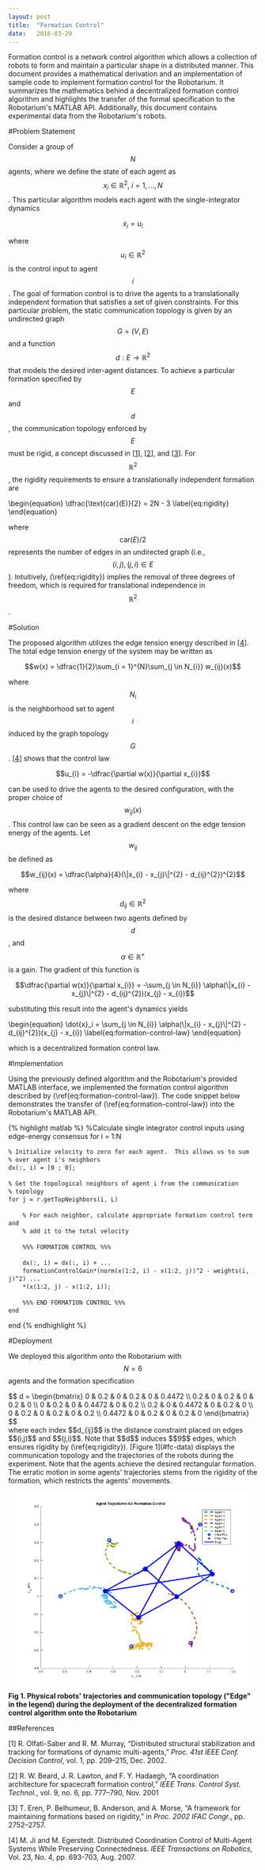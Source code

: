 ```yaml
---
layout: post
title:  "Formation Control"
date:   2016-03-29
---
```


Formation control is a network control algorithm which allows a collection of robots to form and maintain a particular shape in a distributed manner. This document provides a mathematical derivation and an implementation of sample code to implement formation control  for the Robotarium.  It summarizes the mathematics behind a decentralized formation control algorithm and highlights the transfer of the formal specification to the Robotarium's MATLAB API.  Additionally, this document contains experimental data from the Robotarium's robots. 

#Problem Statement

Consider a group of $$N$$ agents, where we define the state of each agent as $$x_{i} \in \mathbb{R}^{2},~ i = 1,\ldots,N$$.  This particular algorithm models each agent with the single-integrator dynamics

$$\dot{x}_{i} = u_{i}$$

where $$u_{i} \in \mathbb{R}^{2}$$ is the control input to agent $$i$$.  The goal of formation control is to drive the agents to a translationally independent formation that satisfies a set of given constraints.  For this particular problem, the static communication topology is given by an undirected graph $$G = (V, E)$$ and a function $$d : E \to \mathbb{R}^{2}$$ that models the desired inter-agent distances.  To achieve a particular formation specified by $$E$$ and $$d$$, the communication topology enforced by $$E$$ must be rigid, a concept discussed in [[1](#olfati-saber)], [[2](#beard)], and [[3](#eren)].  For $$\mathbb{R}^{2}$$, the rigidity requirements to ensure a translationally independent formation are

\begin{equation}
\dfrac{\text{car}(E)}{2} = 2N - 3
\label{eq:rigidity}
\end{equation}

where $$\text{car}(E)/2$$ represents the number of edges in an undirected graph (i.e., $$(i, j), (j, i) \in E$$).  Intuitively, (\ref{eq:rigidity}) implies the removal of three degrees of freedom, which is required for translational independence in $$\mathbb{R}^{2}$$.

#Solution

The proposed algorithm utilizes the edge tension energy described in [[4](ji)].  The total edge tension energy of the system may be written as 

$$w(x) = \dfrac{1}{2}\sum_{i = 1}^{N}\sum_{j \in N_{i}} w_{ij}(x)$$

where $$N_{i}$$ is the neighborhood set to agent $$i$$ induced by the graph topology $$G$$.  [[4](ji)] shows that the control law

$$u_{i} = -\dfrac{\partial w(x)}{\partial x_{i}}$$

can be used to drive the agents to the desired configuration, with the proper choice of $$w_{ij}(x)$$.  This control law can be seen as a gradient descent on the edge tension energy of the agents.  Let $$w_{ij}$$ be defined as 

$$w_{ij}(x) = \dfrac{\alpha}{4}(\|x_{i} - x_{j}\|^{2} - d_{ij}^{2})^{2}$$

where $$d_{ij} \in \mathbb{R}^{2}$$ is the desired distance between two agents defined by $$d$$, and $$\alpha \in \mathbb{R}^{+}$$ is a gain.  The gradient of this function is

$$\dfrac{\partial w(x)}{\partial x_{i}} = -\sum_{j \in N_{i}} \alpha(\|x_{i} - x_{j}\|^{2} - d_{ij}^{2})(x_{j} - x_{i})$$

substituting this result into the agent's dynamics yields 
<div>
\begin{equation}
\dot{x}_i = \sum_{j \in N_{i}} \alpha(\|x_{i} - x_{j}\|^{2} - d_{ij}^{2})(x_{j} - x_{i})
\label{eq:formation-control-law}
\end{equation}
</div>

which is a decentralized formation control law.

#Implementation

Using the previously defined algorithm and the Robotarium's provided MATLAB interface, we implemented the formation control algorithm described by (\ref{eq:formation-control-law}).  The code snippet below demonstrates the transfer of (\ref{eq:formation-control-law}) into the Robotarium's MATLAB API.

{% highlight matlab %}
%Calculate single integrator control inputs using edge-energy consensus
for i = 1:N

    % Initialize velocity to zero for each agent.  This allows us to sum
    % over agent i's neighbors
    dx(:, i) = [0 ; 0];

    % Get the topological neighbors of agent i from the communication
    % topology
    for j = r.getTopNeighbors(i, L)

        % For each neighbor, calculate appropriate formation control term and
        % add it to the total velocity

        %%% FORMATION CONTROL %%%

        dx(:, i) = dx(:, i) + ...
        formationControlGain*(norm(x(1:2, i) - x(1:2, j))^2 - weights(i, j)^2) ... 
        *(x(1:2, j) - x(1:2, i));

        %%% END FORMATION CONTROL %%%
    end 
end
{% endhighlight %}

#Deployment

We deployed this algorithm onto the Robotarium with $$N = 6$$ agents and the formation specification 
<div>
$$
d = 
\begin{bmatrix} 
0 & 0.2 & 0 & 0.2 & 0 & 0.4472 \\
0.2 & 0 & 0.2 & 0 & 0.2 & 0 \\
0 & 0.2 & 0 & 0.4472 & 0 & 0.2 \\
0.2 & 0 & 0.4472 & 0 & 0.2 & 0 \\
0 & 0.2 & 0 & 0.2 & 0 & 0.2 \\
0.4472 & 0 & 0.2 & 0 & 0.2 & 0
\end{bmatrix}
$$
</div>
where each index $$d_{ij}$$ is the distance constraint placed on edges $$(i,j)$$ and $$(j,i)$$.  Note that $$d$$ induces $$9$$ edges, which ensures rigidity by (\ref{eq:rigidity}).  [Figure 1](#fc-data) displays the communication topology and the trajectories of the robots during the experiment.  Note that the agents achieve the desired rectangular formation.  The erratic motion in some agents' trajectories stems from the rigidity of the formation, which restricts the agents' movements.

<a name="fc-data"></a>
![](/assets/formationControl.png)
**Fig 1. Physical robots' trajectories and communication topology ("Edge" in the legend) during the deployment of the decentralized formation control algorithm onto the Robotarium**

##References

<a name="olfati-saber"></a>
[1] R. Olfati-Saber and R. M. Murray, “Distributed structural stabilization
and tracking for formations of dynamic multi-agents,” *Proc. 41st IEEE
Conf. Decision Control*, vol. 1, pp. 209–215, Dec. 2002.

<a name="beard"></a>
[2] R. W. Beard, J. R. Lawton, and F. Y. Hadaegh, “A coordination architecture
for spacecraft formation control,” *IEEE Trans. Control Syst. Technol.*,
vol. 9, no. 6, pp. 777–790, Nov. 2001

<a name="eren"></a>
[3] T. Eren, P. Belhumeur, B. Anderson, and A. Morse, “A framework for
maintaining formations based on rigidity,” in *Proc. 2002 IFAC Congr.*,
pp. 2752–2757.

<a name="ji"></a>
[4] M. Ji and M. Egerstedt. Distributed Coordination Control of Multi-Agent Systems While Preserving Connectedness. *IEEE Transactions on Robotics*, Vol. 23, No. 4, pp. 693-703, Aug. 2007.

